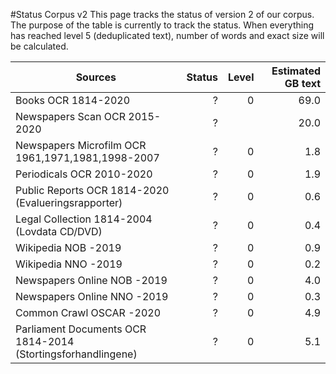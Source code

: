 #Status Corpus v2
This page tracks the status of version 2 of our corpus. The purpose of the table is currently to track the status. When everything has reached level 5 (deduplicated text), number of words and exact size will be calculated.


| Sources  |   Status | Level | Estimated GB text |
| -------- |   -----:|   -----:| -----:|
| Books OCR 1814-2020| ?| 0| 69.0 |
| Newspapers Scan OCR 2015-2020| ?| | 20.0 |
| Newspapers Microfilm OCR 1961,1971,1981,1998-2007|  ?| 0| 1.8 |
| Periodicals OCR 2010-2020 |  ?|0 | 1.9 |
| Public Reports OCR 1814-2020 (Evalueringsrapporter) |  ?|0 | 0.6 |
| Legal Collection 1814-2004 (Lovdata CD/DVD) |  ?| 0| 0.4 |
| Wikipedia NOB -2019  | ?| 0| 0.9 |
| Wikipedia NNO -2019 | ?| 0 | 0.2 |
| Newspapers Online NOB -2019 | ?| 0 | 4.0 |
| Newspapers Online NNO -2019 |  ?| 0 | 0.3 |
| Common Crawl OSCAR -2020 |  ?| 0 | 4.9 |
| Parliament Documents OCR 1814-2014 (Stortingsforhandlingene)  |  ?| 0 | 5.1 |
